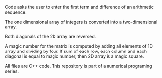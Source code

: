 Code asks the user to enter the first term
and difference of an arithmetic sequence.

The one dimensional array of integers is converted
into a two-dimensional array.

Both diagonals of the 2D array are reversed.

A magic number for the matrix is computed by
adding all elements of 1D array and dividing by four.
If sum of each row, each column and each diagonal
is equal to magic number, then 2D array is a magic square.

All files are C++ code. This repository is part of a numerical programing series.

